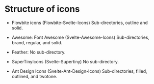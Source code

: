 # Structure of icons

- Flowbite icons (Flowbite-Svelte-Icons)
Sub-directories, outline and solid.

- Awesome: Font Awesome (Svelte-Awesome-Icons)
Sub-directories, brand, regular, and solid.

- Feather: No sub-directory.

- SuperTinyIcons (Svelte-Supertiny)
No sub-directory.

- Ant Design Icons (Svelte-Ant-Design-Icons)
Sub-directories, filled, outlined, and twotone.